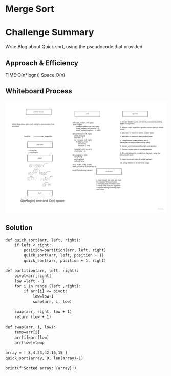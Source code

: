 # Merge Sort

# Challenge Summary

Write Blog about Quick sort, using the pseudocode that provided.


## Approach & Efficiency

TIME:O(n*logn))
Space:O(n)

## Whiteboard Process

![whiteboard](quick_sort.jpg)

## Solution

```
def quick_sort(arr, left, right):
    if left < right:
        position=partition(arr, left, right)
        quick_sort(arr, left, position - 1)
        quick_sort(arr, position + 1, right)

def partition(arr, left, right):
    pivot=arr[right]
    low =left - 1
    for i in range (left ,right):
        if arr[i] <= pivot:
            low=low+1
            swap(arr, i, low)

    swap(arr, right, low + 1)
    return (low + 1)

def swap(arr, i, low):
    temp=arr[i]
    arr[i]=arr[low]
    arr[low]=temp

array = [ 8,4,23,42,16,15 ]
quick_sort(array, 0, len(array)-1)

print(f'Sorted array: {array}')

```
